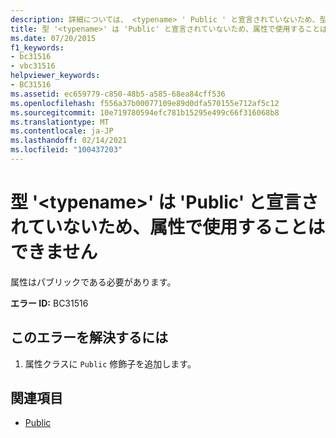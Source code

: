```yaml
---
description: 詳細については、 <typename> ' Public ' と宣言されていないため、型 ' ' を属性として使用することはできません。
title: 型 '<typename>' は 'Public' と宣言されていないため、属性で使用することはできません
ms.date: 07/20/2015
f1_keywords:
- bc31516
- vbc31516
helpviewer_keywords:
- BC31516
ms.assetid: ec659779-c850-48b5-a585-68ea84cff536
ms.openlocfilehash: f556a37b00077109e89d0dfa570155e712af5c12
ms.sourcegitcommit: 10e719780594efc781b15295e499c66f316068b8
ms.translationtype: MT
ms.contentlocale: ja-JP
ms.lasthandoff: 02/14/2021
ms.locfileid: "100437203"
---
```

# <a name="type-typename-cannot-be-used-as-an-attribute-because-it-is-not-declared-public"></a>型 '\<typename>' は 'Public' と宣言されていないため、属性で使用することはできません

属性はパブリックである必要があります。  
  
 **エラー ID:** BC31516  
  
## <a name="to-correct-this-error"></a>このエラーを解決するには  
  
1. 属性クラスに `Public` 修飾子を追加します。  
  
## <a name="see-also"></a>関連項目

- [Public](../language-reference/modifiers/public.md)
